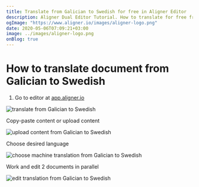 ```yaml
---
title: Translate from Galician to Swedish for free in Aligner Editor
description: Aligner Dual Editor Tutorial. How to translate for free from Galician to Swedish. Aligner is multilingual document management platform. 
ogImage: "https://www.aligner.io/images/aligner-logo.png"
date: 2020-05-06T07:09:21+03:00
image: ../images/aligner-logo.png
onBlog: true
---
```


# How to translate document from Galician to Swedish

1. Go to editor at [app.aligner.io](https://app.aligner.io "Aligner App web page")

![translate from Galician to Swedish](../aligner-blank-editor.png "translate from Galician to Swedish")

Copy-paste content or upload content

![upload content from Galician to Swedish](../aligner-uploaded-document.png "upload content from Galician to Swedish")

Choose desired language

![choose machine translation from Galician to Swedish](../aligner-language-dropdown.png "choose machine translation from Galician to Swedish")

Work and edit 2 documents in parallel

![edit translation from Galician to Swedish](../aligner-double-sitded-editor.png "edit translation from Galician to Swedish")


